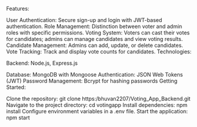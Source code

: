 Features:

User Authentication: Secure sign-up and login with JWT-based authentication.
Role Management: Distinction between voter and admin roles with specific permissions.
Voting System: Voters can cast their votes for candidates; admins can manage candidates and view voting results.
Candidate Management: Admins can add, update, or delete candidates.
Vote Tracking: Track and display vote counts for candidates.
Technologies:

Backend: Node.js, Express.js

Database: MongoDB with Mongoose
Authentication: JSON Web Tokens (JWT)
Password Management: Bcrypt for hashing passwords
Getting Started:

Clone the repository: git clone https:/bhuvan2207/Voting_App_Backend.git
Navigate to the project directory: cd votingapp
Install dependencies: npm install
Configure environment variables in a .env file.
Start the application: npm start

